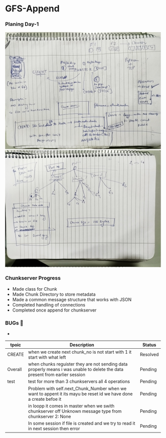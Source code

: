 # GFS-Append


### Planing Day-1
![](assets/1.jpeg)
![](assets/2.jpeg)


### Chunkserver Progress
- Made class for Chunk
- Made Chunk Directory to store metadata 
- Made a common message structure that works with JSON
- Completed handling of connections
- Completed once append for chunkserver



### BUGs 🐛
-  


| tpoic          | Description           | Status   |
|------------------|-----------------------|----------|
| CREATE    | when we create next chunk_no is not start with 1 it start with what left| Resolved |
| Overall  | when chunks reguister they are not sending data properly means i was unable to delete the data present from earlier session | Pending  |
| test  | test for more than 3 chunkservers  all 4 operations | Pending  |
|   | Problem with self.next_Chunk_Number when we want to appent it its mayu be reset id we have done a create befoe it  | Pending  |
|   | in loopp it comes in master  when we swith chunkserver off  Unknown message type from chunkserver 2: None | Pending  |
|   | In some session if file is created and we try to read it in next session then error | Pending  |


